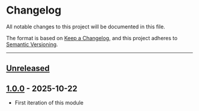 # Changelog

All notable changes to this project will be documented in this file.

The format is based on [Keep a Changelog](https://keepachangelog.com/en/1.0.0/),
and this project adheres to [Semantic Versioning](https://semver.org/spec/v2.0.0.html).

* * *

## [Unreleased]

## [1.0.0] - 2025-10-22

- First iteration of this module

[unreleased]: https://github.com/ortus-boxlang/bx-compat-ui/compare/v1.0.0...HEAD
[1.0.0]: https://github.com/ortus-boxlang/bx-compat-ui/compare/569d6b5036ac5069d693b8d22432d24745837346...v1.0.0
